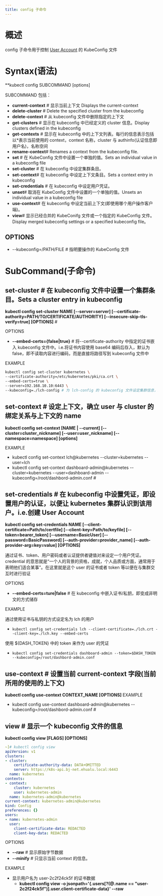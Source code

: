 ```yaml
---
title: config 子命令
---
```


# 概述

config 子命令用于控制 [User Account](/docs/10.云原生/2.3.Kubernetes%20容器编排系统/7.API%20访问控制/1.Authenticating(认证)/User%20Account%20详解.md) 的 KubeConfig 文件

# Syntax(语法)

**kubectl config SUBCOMMAND \[options]

SUBCOMMAND 包括：

- **current-context** # 显示当前上下文 Displays the current-context
- **delete-cluster** # Delete the specified cluster from the kubeconfig
- **delete-context** # 从 kubeconfig 文件中删除指定的上下文
- **get-clusters** # 显示在 kubeconfig 中已经定义的 cluster 信息。Display clusters defined in the kubeconfig
- **get-contexts** # 显示在 kubeconfig 中的上下文列表。每行的信息表示包括以\*表示当前使用的 context，context 名称，cluster 与 authinfo(认证信息即用户名)，名称空间
- **rename-context**# Renames a context from the kubeconfig file.
- **set** # 在 KubeConfig 文件中设置一个单独的值。Sets an individual value in a kubeconfig file
- **set-cluster** # 在 kubeconfig 中设定集群条目。
- **set-context**# 在 kubeconfig 中设定上下文条目。Sets a context entry in kubeconfig
- **set-credentials** # 在 kubeconfig 中设定用户凭证。
- **unset**# 取消在 KubeConfig 文件中设置的一个单独的值。Unsets an individual value in a kubeconfig file
- **use-context**# 在 kubeconfig 中设定当前上下文(即使用哪个用户操作客户端)。
- **view**# 显示已经合并的 KubeConifg 文件或一个指定的 KubeConfig 文件。Display merged kubeconfig settings or a specified kubeconfig file。

## OPTIONS

- --kubeconfig=/PATH/FILE # 指明要操作的 KubeConfig 文件

# SubCommand(子命令)

## set-cluster # 在 kubeconfig 文件中设置一个集群条目。Sets a cluster entry in kubeconfig

**kubectl config set-cluster NAME \[--server=server] \[--certificate-authority=PATH/TO/CERTIFICATE/AUTHORITY] \[--insecure-skip-tls-verify=true] \[OPTIONS]** #

OPTIONS

- **--embed-certs={false|true}** # 将--certificate-authority 中指定的证书嵌入 kubeconfig 文件中。i.e.将证书内容使用 base64 编码后存入，默认为 false，即不读取内容进行编码，而是直接将路径写到 kubeconfig 文件中

EXAMPLE

```bash
kubectl config set-cluster kubernetes \
--certificate-authority=/etc/kubernetes/pki/ca.crt \
--embed-certs=true \
--server=192.168.10.10:6443 \
--kubeconfig=./lch-config # 为 lch-config 的 kubeconfig 文件设定集群信息，指定证书为/etc/kubernetes/pki/ca.crt，开启嵌入式认证，指定集群 api-server 的 ip 和 port。
```

## set-context # 设定上下文，确立 user 与 cluster 的绑定关系与上下文的 name

**kubectl config set-context \[NAME | --current] \[--cluster=cluster_nickname] \[--user=user_nickname] \[--namespace=namespace] \[options]**

EXAMPLE

- kubectl config set-context lch@kubernetes --cluster=kubernetes --user=lch
- kubectl config set-context dashboard-admin@kubernetes --cluster=kubernetes --user=dashboard-admin --kubeconfig=/root/dashbord-admin.conf #

## set-credentials # 在 kubeconfig 中设置凭证，即设置用户的认证，以便让 kubernetes 集群认识到该用户。i.e.创建 User Account

**kubectl config set-credentials NAME \[--client-certificate=Path/to/certfile] \[--client-key=Path/to/keyfile] \[--token=bearer_token] \[--username=BasicUser] \[--password=BasicPassword] \[--auth-provider=provider_name] \[--auth-provider-arg=key=value] \[OPTIONS]**

通过证书、token、用户密码或者认证提供者键值对来设定一个用户凭证。credential 的意思就是“一个人的背景的资格，成就，个人品质或方面，通常用于表明他们适合某事”。在这里就是这个 user 的证书或者 token 等以便在与集群交互时进行验证

OPTIONS

- **--embed-certs=ture|false** # 在 kubeconfig 中嵌入证书/私钥，即变成非明文的方式储存

EXAMPLE

通过使用证书与私钥的方式设定名为 lch 的用户

- `kubectl config set-credentials lch --client-certificate=./lch.crt --client-key=./lch.key --embed-certs`

使用 ${DASH_TOKEN} 中的 token 来作为 user 的凭证

- `kubectl config set-credentials dashboard-admin --token=$DASH_TOKEN --kubeconfig=/root/dashbord-admin.conf`

## use-context # 设置当前 current-context 字段(当前所用的使用的上下文)

**kubectl config use-context CONTEXT_NAME \[OPTIONS]**
EXAMPLE

- kubectl config use-context dashboard-admin@kubernetes --kubeconfig=/root/dashbord-admin.conf #

## view # 显示一个 kubeconfig 文件的信息

**kubectl config view \[FLAGS] \[OPTIONS]**

```yaml
~]# kubectl config view
apiVersion: v1
clusters:
- cluster:
    certificate-authority-data: DATA+OMITTED
    server: https://k8s-api.bj-net.ehualu.local:6443
  name: kubernetes
contexts:
- context:
    cluster: kubernetes
    user: kubernetes-admin
  name: kubernetes-admin@kubernetes
current-context: kubernetes-admin@kubernetes
kind: Config
preferences: {}
users:
- name: kubernetes-admin
  user:
    client-certificate-data: REDACTED
    client-key-data: REDACTED
```

OPTIONS

- **--raw** # 显示原始字节数据
- **--minify** # 只显示当前 context 的信息。

EXAMPLE

- 显示用户名为 user-2c2f24ck5f 的证书数据
  - **kubectl config view -o jsonpath='{.users\[?(@.name == "user-2c2f24ck5f")].user.client-certificate-data}' --raw**
